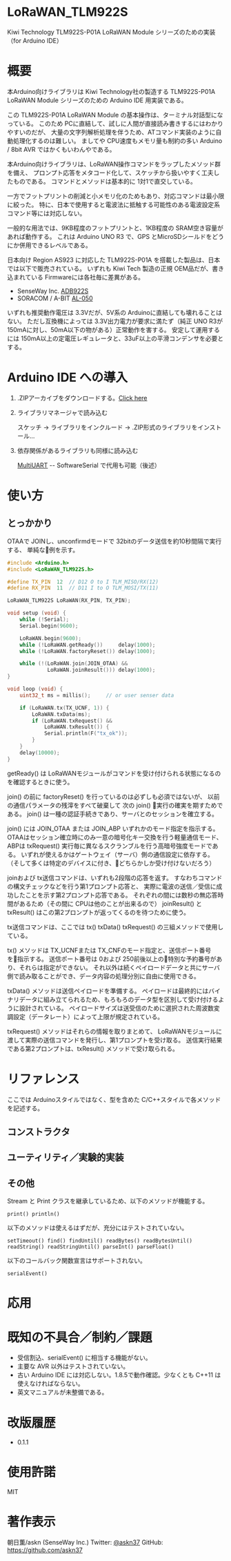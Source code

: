 # LoRaWAN_TLM922S

Kiwi Technology TLM922S-P01A LoRaWAN Module シリーズのための実装（for Arduino IDE）

# 概要

本Arduino向けライブラリは Kiwi Technology社の製造する
TLM922S-P01A LoRaWAN Module シリーズのための Arduino IDE 用実装である。

この TLM922S-P01A LoRaWAN Module の基本操作は、ターミナル対話型になっている。
このため PCに直結して、試しに人間が直接読み書きするにはわかりやすいのだが、
大量の文字列解析処理を伴うため、ATコマンド実装のように自動処理化するのは難しい。
ましてや CPU速度もメモリ量も制約の多い Arduino / 8bit AVR ではかくもいわんやである。

本Arduino向けライブラリは、LoRaWAN操作コマンドをラップしたメソッド群を備え、
プロンプト応答をメタコード化して、スケッチから扱いやすく工夫したものである。
コマンドとメソッドは基本的に 1対1で直交している。

一方でフットプリントの削減と小メモリ化のためもあり、対応コマンドは最小限に絞った。
特に、日本で使用すると電波法に抵触する可能性のある電波設定系コマンド等には対応しない。

一般的な用法では、9KB程度のフットプリントと、1KB程度の SRAM空き容量があれば動作する。
これは Arduino UNO R3 で、GPS とMicroSDシールドをどうにか併用できるレベルである。

日本向け Region AS923 に対応した TLM922S-P01A を搭載した製品は、日本では以下で販売されている。
いずれも Kiwi Tech 製造の正規 OEM品だが、書き込まれている Firmwareには各社毎に差異がある。

- SenseWay Inc. [ADB922S](http://amzn.asia/6cFHc8C)
- SORACOM / A-BIT [AL-050](https://soracom.jp/products/lora/al-050/)

いずれも推奨動作電圧は 3.3Vだが、5V系の Arduinoに直結しても壊れることはない。
ただし互換機によっては 3.3V出力電力が要求に満たず（純正 UNO R3が 150mAに対し、50mA以下の物がある）正常動作を害する。
安定して運用するには 150mA以上の定電圧レギュレータと、33uF以上の平滑コンデンサを必要とする。

# Arduino IDE への導入

1. .ZIPアーカイブをダウンロードする。[Click here](https://github.com/askn37/LoRaWAN_TLM922S/archive/master.zip)

2. ライブラリマネージャで読み込む

	スケッチ -> ライブラリをインクルード -> .ZIP形式のライブラリをインストール...

3. 依存関係があるライブラリも同様に読み込む

	[MultiUART](https://github.com/askn37/MultiUART) -- SoftwareSerial で代用も可能（後述）

# 使い方

## とっかかり

OTAAで JOINし、unconfirmdモードで 32bitのデータ送信を約10秒間隔で実行する、
単純な例を示す。

```c
#include <Arduino.h>
#include <LoRaWAN_TLM922S.h>

#define TX_PIN	12	// D12 O to I TLM_MISO/RX(12)
#define RX_PIN	11	// D11 I to O TLM_MOSI/TX(11)

LoRaWAN_TLM922S LoRaWAN(RX_PIN, TX_PIN);

void setup (void) {
    while (!Serial);
    Serial.begin(9600);

    LoRaWAN.begin(9600);
    while (!LoRaWAN.getReady())     delay(1000);
    while (!LoRaWAN.factoryReset()) delay(1000);

    while (!(LoRaWAN.join(JOIN_OTAA) &&
             LoRaWAN.joinResult())) delay(1000);
}

void loop (void) {
    uint32_t ms = millis();		// or user senser data

    if (LoRaWAN.tx(TX_UCNF, 1)) {
        LoRaWAN.txData(ms);
        if (LoRaWAN.txRequest() &&
            LoRaWAN.txResult()) {
            Serial.println(F("tx_ok"));
        }
    }
    delay(10000);
}
```

getReady() は LoRaWANモジュールがコマンドを受け付けられる状態になるのを確認するときに使う。

join() の前に factoryReset() を行っているのは必ずしも必須ではないが、
以前の通信パラメータの残滓をすべて破棄して
次の join() 実行の確実を期すためである。
join() は一種の認証手続きであり、サーバとのセッションを確立する。

join() には JOIN_OTAA または JOIN_ABP いずれかのモード指定を指示する。
OTAAはセッション確立時にのみ一意の暗号化キー交換を行う軽量通信モード、
ABPは txRequest() 実行毎に異なるスクランブルを行う高暗号強度モードである。
いずれが使えるかはゲートウェイ（サーバ）側の通信設定に依存する。
（そして多くは特定のデバイスに付き、どちらかしか受け付けないだろう）

joinおよび tx送信コマンドは、いずれも2段階の応答を返す。
すなわちコマンドの構文チェックなどを行う第1プロンプト応答と、
実際に電波の送信／受信に成功したことを示す第2プロンプト応答である。
それぞれの間には数秒の無応答時間があるため（その間に CPUは他のことが出来るので）
joinResult() と txResult() はこの第2プロンプトが返ってくるのを待つために使う。

tx送信コマンドは、ここでは tx() txData() txRequest() の三組メソッドで使用している。

tx() メソッドは TX_UCNFまたは TX_CNFのモード指定と、送信ポート番号を指示する。
送信ポート番号は 0および 250前後以上の特別な予約番号があり、それらは指定ができない。
それ以外は続くペイロードデータと共にサーバ側で読み取ることができ、データ内容の処理分別に自由に使用できる。

txData() メソッドは送信ペイロードを準備する。
ペイロードは最終的にはバイナリデータに組み立てられるため、もろもろのデータ型を区別して受け付けるように設計されている。
ペイロードサイズは送受信のために選択された周波数変調設定（データレート）によって上限が規定されている。

txRequest() メソッドはそれらの情報を取りまとめて、
LoRaWANモジュールに渡して実際の送信コマンドを発行し、第1プロンプトを受け取る。
送信実行結果である第2プロンプトは、txResult() メソッドで受け取られる。

# リファレンス

ここでは Arduinoスタイルではなく、型を含めた C/C++スタイルで各メソッドを記述する。

## コンストラクタ

## ユーティリティ／実験的実装

## その他

Stream と Print クラスを継承しているため、以下のメソッドが機能する。

	print() println()

以下のメソッドは使えるはずだが、充分にはテストされていない。

	setTimeout() find() findUntil() readBytes() readBytesUntil()
	readString() readStringUntil() parseInt() parseFloat()

以下のコールバック関数宣言はサポートされない。

	serialEvent()

# 応用


# 既知の不具合／制約／課題

- 受信割込、serialEvent() に相当する機能がない。
- 主要な AVR 以外はテストされていない。
- 古い Arduino IDE には対応しない。1.8.5で動作確認。少なくとも C++11 は使えなければならない。
- 英文マニュアルが未整備である。

# 改版履歴

- 0.1.1

# 使用許諾

MIT

# 著作表示

朝日薫/askn
(SenseWay Inc.)
Twitter: [@askn37](https://twitter.com/askn37)
GitHub: https://github.com/askn37
